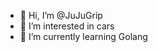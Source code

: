- 👋 Hi, I’m @JuJuGrip
- 👀 I’m interested in cars
- 🌱 I’m currently learning Golang


<!---
JuJuGrip/JuJuGrip is a ✨ special ✨ repository because its `README.md` (this file) appears on your GitHub profile.
You can click the Preview link to take a look at your changes.
--->
